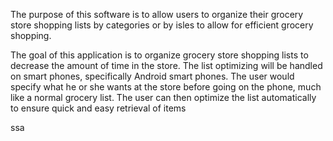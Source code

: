 The purpose of this software is to allow users to organize their grocery store shopping lists by categories or by isles to allow for efficient grocery shopping.

The goal of this application is to organize grocery store shopping lists to decrease the amount of time in the store. The list optimizing will be handled on smart phones, specifically Android smart phones. The user would specify what he or she wants at the store before going on the phone, much like a normal grocery list. The user can then optimize the list automatically to ensure quick and easy retrieval of items

ssa
